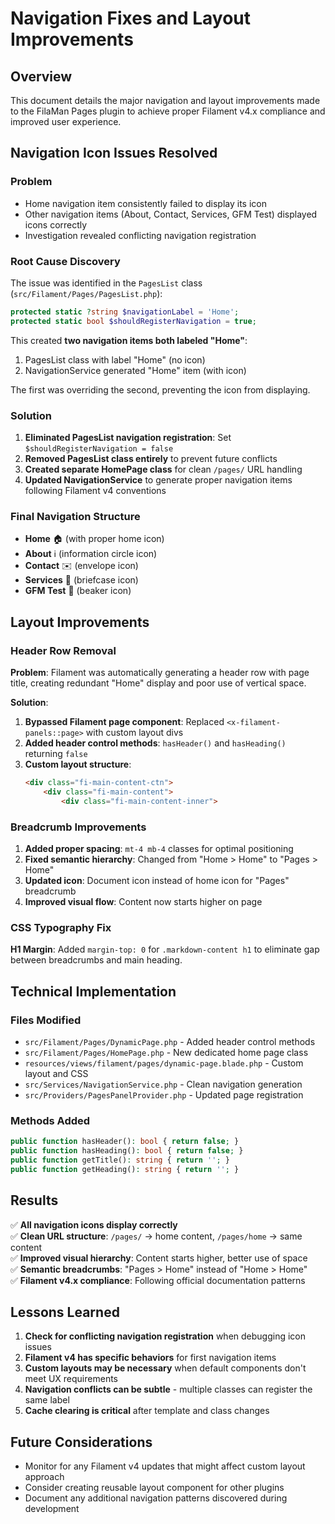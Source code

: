 # Navigation Fixes and Layout Improvements

## Overview
This document details the major navigation and layout improvements made to the FilaMan Pages plugin to achieve proper Filament v4.x compliance and improved user experience.

## Navigation Icon Issues Resolved

### Problem
- Home navigation item consistently failed to display its icon
- Other navigation items (About, Contact, Services, GFM Test) displayed icons correctly
- Investigation revealed conflicting navigation registration

### Root Cause Discovery
The issue was identified in the `PagesList` class (`src/Filament/Pages/PagesList.php`):

```php
protected static ?string $navigationLabel = 'Home';
protected static bool $shouldRegisterNavigation = true;
```

This created **two navigation items both labeled "Home"**:
1. PagesList class with label "Home" (no icon) 
2. NavigationService generated "Home" item (with icon)

The first was overriding the second, preventing the icon from displaying.

### Solution
1. **Eliminated PagesList navigation registration**: Set `$shouldRegisterNavigation = false`
2. **Removed PagesList class entirely** to prevent future conflicts
3. **Created separate HomePage class** for clean `/pages/` URL handling
4. **Updated NavigationService** to generate proper navigation items following Filament v4 conventions

### Final Navigation Structure
- **Home** 🏠 (with proper home icon)
- **About** ℹ️ (information circle icon)
- **Contact** ✉️ (envelope icon) 
- **Services** 💼 (briefcase icon)
- **GFM Test** 🧪 (beaker icon)

## Layout Improvements

### Header Row Removal
**Problem**: Filament was automatically generating a header row with page title, creating redundant "Home" display and poor use of vertical space.

**Solution**: 
1. **Bypassed Filament page component**: Replaced `<x-filament-panels::page>` with custom layout divs
2. **Added header control methods**: `hasHeader()` and `hasHeading()` returning `false`
3. **Custom layout structure**:
   ```html
   <div class="fi-main-content-ctn">
       <div class="fi-main-content">
           <div class="fi-main-content-inner">
   ```

### Breadcrumb Improvements
1. **Added proper spacing**: `mt-4 mb-4` classes for optimal positioning
2. **Fixed semantic hierarchy**: Changed from "Home > Home" to "Pages > Home"
3. **Updated icon**: Document icon instead of home icon for "Pages" breadcrumb
4. **Improved visual flow**: Content now starts higher on page

### CSS Typography Fix
**H1 Margin**: Added `margin-top: 0` for `.markdown-content h1` to eliminate gap between breadcrumbs and main heading.

## Technical Implementation

### Files Modified
- `src/Filament/Pages/DynamicPage.php` - Added header control methods
- `src/Filament/Pages/HomePage.php` - New dedicated home page class  
- `resources/views/filament/pages/dynamic-page.blade.php` - Custom layout and CSS
- `src/Services/NavigationService.php` - Clean navigation generation
- `src/Providers/PagesPanelProvider.php` - Updated page registration

### Methods Added
```php
public function hasHeader(): bool { return false; }
public function hasHeading(): bool { return false; } 
public function getTitle(): string { return ''; }
public function getHeading(): string { return ''; }
```

## Results
✅ **All navigation icons display correctly**  
✅ **Clean URL structure**: `/pages/` → home content, `/pages/home` → same content  
✅ **Improved visual hierarchy**: Content starts higher, better use of space  
✅ **Semantic breadcrumbs**: "Pages > Home" instead of "Home > Home"  
✅ **Filament v4.x compliance**: Following official documentation patterns  

## Lessons Learned
1. **Check for conflicting navigation registration** when debugging icon issues
2. **Filament v4 has specific behaviors** for first navigation items  
3. **Custom layouts may be necessary** when default components don't meet UX requirements
4. **Navigation conflicts can be subtle** - multiple classes can register the same label
5. **Cache clearing is critical** after template and class changes

## Future Considerations
- Monitor for any Filament v4 updates that might affect custom layout approach
- Consider creating reusable layout component for other plugins
- Document any additional navigation patterns discovered during development